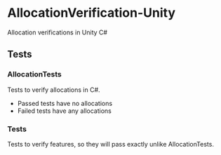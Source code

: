 # AllocationVerification-Unity
Allocation verifications in Unity C#

## Tests
### AllocationTests
Tests to verify allocations in C#.

- Passed tests have no allocations
- Failed tests have any allocations

### Tests
Tests to verify features, so they will pass exactly unlike AllocationTests.

